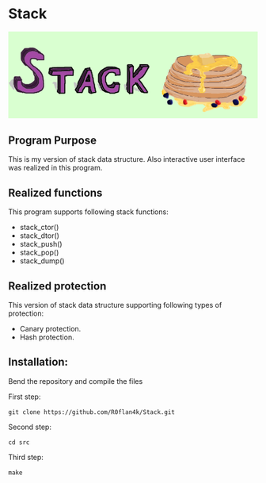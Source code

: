 # Stack
![Strings\0Strings\0Strings\0](images/stack.png)

## Program Purpose

This is my version of stack data structure. Also interactive user interface was realized in this program.

## Realized functions

This program supports following stack functions:
- stack_ctor()
- stack_dtor()
- stack_push()
- stack_pop()
- stack_dump()

## Realized protection

This version of stack data structure supporting following types of protection:
- Canary protection.
- Hash protection.

## Installation:

Bend the repository and compile the files

First step:
~~~
git clone https://github.com/R0flan4k/Stack.git
~~~

Second step:
~~~
cd src
~~~

Third step:
~~~
make
~~~
